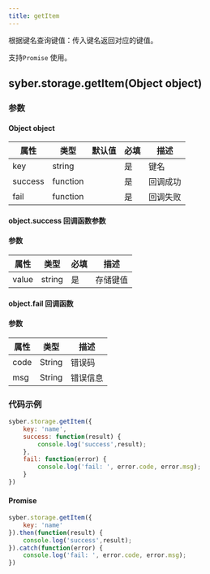 ```yaml
---
title: getItem
---
```


根据键名查询键值：传入键名返回对应的键值。

支持`Promise` 使用。

## syber.storage.getItem(Object object)
### 参数
#### Object object
| 属性     | 类型   | 默认值  |  必填 | 描述                         |
| ---------- | ------- | -------- | ---------------- | ----------------------------------
| key | string |   | 是       | 键名 |
| success | function |  |  是       | 回调成功      |
| fail   | function |  |  是       | 回调失败     |

#### object.success 回调函数参数
#### 参数
| 属性     | 类型    | 必填 | 描述                     |
| ---------- | ------- | -------- | ---------------------- |
| value | string  | 是     | 存储键值 |

#### object.fail 回调函数
#### 参数
| 属性 | 类型  | 描述 |
| -- | -- | -- |
| code | String | 错误码 |
| msg | String  | 错误信息 |


### 代码示例
``` javascript
syber.storage.getItem({
    key: 'name',
    success: function(result) {
        console.log('success',result); 
    },
    fail: function(error) {
        console.log('fail: ', error.code, error.msg);
    }
})
```

#### Promise
``` javascript
syber.storage.getItem({
    key: 'name'
}).then(function(result) {
    console.log('success',result); 
}).catch(function(error) {
    console.log('fail: ', error.code, error.msg);
})
```